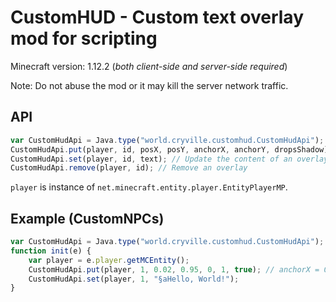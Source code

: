 # CustomHUD - Custom text overlay mod for scripting
Minecraft version: 1.12.2 (*both client-side and server-side required*)

Note: Do not abuse the mod or it may kill the server network traffic.

## API
```js
var CustomHudApi = Java.type("world.cryville.customhud.CustomHudApi"); // Declaration
CustomHudApi.put(player, id, posX, posY, anchorX, anchorY, dropsShadow); // Create a new overlay
CustomHudApi.set(player, id, text); // Update the content of an overlay
CustomHudApi.remove(player, id); // Remove an overlay
```

`player` is instance of `net.minecraft.entity.player.EntityPlayerMP`.

## Example (CustomNPCs)
```js
var CustomHudApi = Java.type("world.cryville.customhud.CustomHudApi");
function init(e) {
    var player = e.player.getMCEntity();
    CustomHudApi.put(player, 1, 0.02, 0.95, 0, 1, true); // anchorX = 0 (horizontal align: left) anchorY = 1 (vertical align: bottom)
    CustomHudApi.set(player, 1, "§aHello, World!");
}
```
